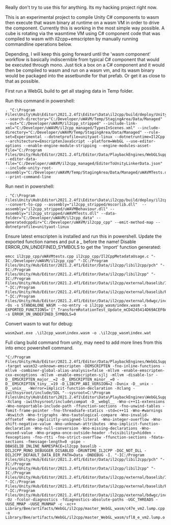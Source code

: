 Really don't try to use this for anything. Its my hacking project right now.

This is an experimental project to compile Unity C# components to wasm then execute that wasm binary at runtime on a wasm VM in order to drive the component. Currently this is working in the most simple way possible. A cube is rotating via the wasmtime VM using C# component code that was compiled to wasm with il2cpp+emscripten by manually running commandline operations below.

Depending, I will keep this going forward until the 'wasm component' workflow is basically indiscernible from typical C# component that would be executed through mono. Just tick a box on a C# component and it would then be compiled to wasm and run on a wasm vm, and its wasm binary would be packaged into the assetbundle for that prefab. Or get it as close to that as possible.


First run a WebGL build to get all staging data in Temp folder.

Run this command in powershell:
```
. "C:\Program Files\Unity\Hub\Editor\2021.2.4f1\Editor\Data\il2cpp/build/deploy/UnityLinker.exe"  --search-directory="C:/Developer/uWAVM/Temp/StagingArea/Data/Managed" --out="C:/Developer/uWAVM/il2cpp_stripped" --include-link-xml="C:/Developer/uWAVM/il2cpp_managed/TypesInScenes.xml" --include-directory="C:/Developer/uWAVM/Temp/StagingArea/Data/Managed" --rule-set=Experimental --dotnetprofile=unityaot-linux --dotnetruntime=Il2Cpp --architecture=EmscriptenJavaScript --platform=WebGL --use-editor-options --enable-engine-module-stripping --engine-modules-asset-file="C:/Program Files/Unity/Hub/Editor/2021.2.4f1/Editor/Data/PlaybackEngines/WebGLSupport/modules.asset" --editor-data-file="C:/Developer/uWAVM/il2cpp_managed/EditorToUnityLinkerData.json" --include-unity-root-assembly="C:/Developer/uWAVM/Temp/StagingArea/Data/Managed/uWAVMTests.dll" --print-command-line
```


Run next in powershell:
```
. "C:\Program Files\Unity\Hub\Editor\2021.2.4f1\Editor\Data\il2cpp/build/deploy/il2cpp.exe" --convert-to-cpp --assembly="il2cpp_stripped/mscorlib.dll"  --assembly="il2cpp_stripped/uWAVMBehaviour.dll" --assembly="il2cpp_stripped/uWAVMTests.dll" --data-folder="C:/Developer/uWAVM/il2cpp_data" --generatedcppdir="C:/Developer/uWAVM/il2cpp_cpp" --emit-method-map --dotnetprofile=unityaot-linux
```


Ensure latest emscripten is installed and run this in powershell. Update the exported function names and put a _ before the name! Disable ERROR_ON_UNDEFINED_SYMBOLS to get the 'import' function generated:
```
emcc il2cpp_cpp/uWAVMtests.cpp il2cpp_cpp/Il2CppMetadataUsage.c "-IC:/Developer/uWAVM/il2cpp_cpp" "-IC:/Program Files/Unity/Hub/Editor/2021.2.4f1/Editor/Data/il2cpp/libil2cpp/pch" "-IC:/Program Files/Unity/Hub/Editor/2021.2.4f1/Editor/Data/il2cpp/libil2cpp" "-IC:/Program Files/Unity/Hub/Editor/2021.2.4f1/Editor/Data/il2cpp/external/baselib/Include" "-IC:/Program Files/Unity/Hub/Editor/2021.2.4f1/Editor/Data/il2cpp/external/baselib/Platforms/WebGL/Include" "-IC:/Program Files/Unity/Hub/Editor/2021.2.4f1/Editor/Data/il2cpp/external/bdwgc/include" -Os -s STANDALONE_WASM --no-entry -o il2cpp_wasm/index.wasm -s EXPORTED_FUNCTIONS='["_TransformRotationTest_Update_mCD4245414D69ACEF0A6EC3E364E9A9C08C489F18"]' -s ERROR_ON_UNDEFINED_SYMBOLS=0
```

Convert wasm to wat for debug:
```
wasm2wat.exe .\il2cpp_wasm\index.wasm -o .\il2cpp_wasm\index.wat
```


Full clang build command from unity, may need to add more lines from this into emcc powershell command.
```
"C:/Program Files/Unity/Hub/Editor/2021.2.4f1/Editor/Data/PlaybackEngines/WebGLSupport/BuildTools/Emscripten/llvm\clang++.exe" -target wasm32-unknown-emscripten -DEMSCRIPTEN -fno-inline-functions -mllvm -combiner-global-alias-analysis=false -mllvm -enable-emscripten-cxx-exceptions -mllvm -enable-emscripten-sjlj -mllvm -disable-lsr -D__EMSCRIPTEN_major__=2 -D__EMSCRIPTEN_minor__=0 -D__EMSCRIPTEN_tiny__=19 -D_LIBCPP_ABI_VERSION=2 -Dunix -D__unix -D__unix__ -Werror=implicit-function-declaration -Xclang -iwithsysroot/include/SDL "--sysroot=C:\Program Files\Unity\Hub\Editor\2021.2.4f1\Editor\Data\PlaybackEngines\WebGLSupport\BuildTools\Emscripten\emscripten\cache\sysroot" -Xclang -iwithsysroot/include\compat -D__webgl__ -Wno-c++11-extensions -Wno-nonportable-include-path -ffunction-sections -fno-unwind-tables -fomit-frame-pointer -fno-threadsafe-statics -std=c++11 -Wno-#warnings -Wswitch -Wno-trigraphs -Wno-tautological-compare -Wno-invalid-offsetof -Wno-implicitly-unsigned-literal -Wno-integer-overflow -Wno-shift-negative-value -Wno-unknown-attributes -Wno-implicit-function-declaration -Wno-null-conversion -Wno-missing-declarations -Wno-unused-value -Wno-pragma-once-outside-header -fvisibility=hidden -fexceptions -fno-rtti -fno-strict-overflow -ffunction-sections -fdata-sections -fmessage-length=0 -pipe -DBASELIB_INLINE_NAMESPACE=il2cpp_baselib -DIL2CPP_MONO_DEBUGGER_DISABLED -DRUNTIME_IL2CPP -DGC_NOT_DLL -DIL2CPP_DEFAULT_DATA_DIR_PATH=Data -DNDEBUG -I. "-IC:/Program Files/Unity/Hub/Editor/2021.2.4f1/Editor/Data/il2cpp/libil2cpp/pch" "-IC:/Program Files/Unity/Hub/Editor/2021.2.4f1/Editor/Data/il2cpp/libil2cpp" "-IC:/Program Files/Unity/Hub/Editor/2021.2.4f1/Editor/Data/il2cpp/external/baselib/Include" "-IC:/Program Files/Unity/Hub/Editor/2021.2.4f1/Editor/Data/il2cpp/external/baselib/Platforms/WebGL/Include" "-IC:/Program Files/Unity/Hub/Editor/2021.2.4f1/Editor/Data/il2cpp/external/bdwgc/include" -Oz -fcolor-diagnostics -fdiagnostics-absolute-paths -UGC_THREADS -UUSE_MMAP -UUSE_MUNMAP -c -xc++ Library/Bee/artifacts/WebGL/il2cpp/master_WebGL_wasm/c47e_vm2.lump.cpp -o Library/Bee/artifacts/WebGL/il2cpp/master_WebGL_wasm/sfl8_e_vm2.lump.o
```
